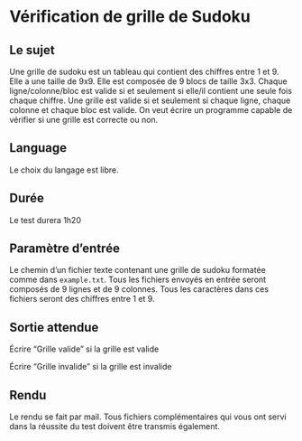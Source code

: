 # Vérification de grille de Sudoku

## Le sujet

Une grille de sudoku est un tableau qui contient des chiffres entre 1 et 9. Elle a une taille de 9x9. Elle est composée de 9 blocs de taille 3x3. Chaque ligne/colonne/bloc est valide si et seulement
si elle/il contient une seule fois chaque chiffre. Une grille est valide si et seulement si chaque ligne, chaque colonne et chaque bloc est valide. On veut écrire un programme capable de vérifier si une grille est correcte ou non.

## Language

Le choix du langage est libre.

## Durée

Le test durera 1h20

## Paramètre d’entrée

Le chemin d’un fichier texte contenant une grille de sudoku formatée comme dans `example.txt`.
Tous les fichiers envoyés en entrée seront composés de 9 lignes et de 9 colonnes.
Tous les caractères dans ces fichiers seront des chiffres entre 1 et 9.

## Sortie attendue

Écrire “Grille valide” si la grille est valide

Écrire “Grille invalide” si la grille est invalide

## Rendu

Le rendu se fait par mail.
Tous fichiers complémentaires qui vous ont servi dans la réussite du test doivent être transmis également.
